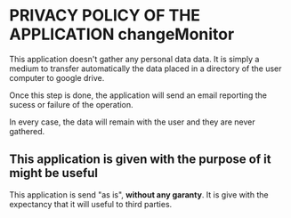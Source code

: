 # PRIVACY POLICY OF THE APPLICATION changeMonitor

This application doesn't gather any personal data data. 
It is simply a medium to transfer automatically the data
placed in a directory of the user computer to google drive.

Once this step is done, the application will send an email
reporting the sucess or failure of the operation. 

In every case, the data will remain with the user and 
they are never gathered. 

## This application is given with the purpose of it might be useful

This application is send "as is", **without any garanty**. 
It is give with the expectancy that it will useful to third
parties. 


